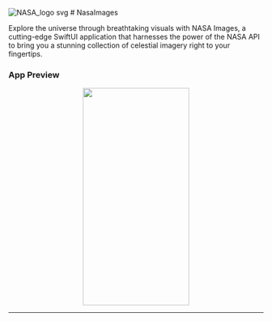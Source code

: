 ![NASA_logo svg](https://github.com/kadm91/NasaImages/assets/82669898/9e5b7294-e144-4b53-993b-937fc9c5f2f3) # NasaImages

Explore the universe through breathtaking visuals with NASA Images, a cutting-edge SwiftUI application that harnesses the power of the NASA API to bring you a stunning collection of celestial imagery right to your fingertips.

### App Preview

<p align="center">
<img src="https://github.com/kadm91/assets/blob/main/Nasa%20Images.gif"  width="210" height="430" /> 
</p>

 ----------------------------------------------
